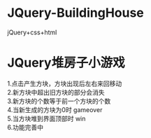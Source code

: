 # JQuery-BuildingHouse
jQuery+css+html
<h1>JQuery堆房子小游戏</h1>
	<div>1.点击产生方块，方块出现后左右来回移动</div>
	<div>2.新方块中超出旧方块的部分会消失</div>
	<div>3.新方块的个数等于前一个方块的个数</div>
	<div>4.当新生成的方块为0时 gameover</div>
	<div>5.当方块堆到界面顶部时 win</div>
	<div>6.功能完善中</div>
